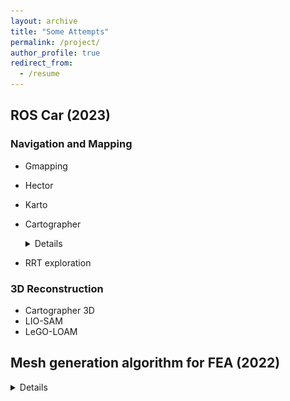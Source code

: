 ```yaml
---
layout: archive
title: "Some Attempts"
permalink: /project/
author_profile: true
redirect_from:
  - /resume
---
```


## ROS Car (2023)

### Navigation and Mapping
- Gmapping
- Hector
- Karto
- Cartographer
   <details> 
  <img src = "/files/Figure_center.png" alt = "figure">
  
  </details>
- RRT exploration
  

### 3D Reconstruction
- Cartographer 3D
- LIO-SAM
- LeGO-LOAM



## Mesh generation algorithm for FEA (2022)
  
  <details> 
  <img src = "/files/Figure_center.png" alt = "figure">
  
  </details>











